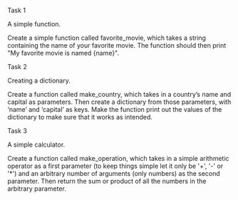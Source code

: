 Task 1

A simple function.

Create a simple function called favorite_movie, which takes a string containing the name of your favorite movie. The function should then print "My favorite movie is named {name}".

Task 2

Creating a dictionary.

Create a function called make_country, which takes in a country’s name and capital as parameters. Then create a dictionary from those parameters, with ‘name’ and ‘capital’ as keys. Make the function print out the values of the dictionary to make sure that it works as intended.

Task 3

A simple calculator.

Create a function called make_operation, which takes in a simple arithmetic operator as a first parameter (to keep things simple let it only be '+', '-' or '*') and an arbitrary number of arguments (only numbers) as the second parameter. Then return the sum or product of all the numbers in the arbitrary parameter. 
